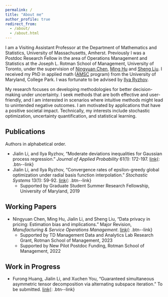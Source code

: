 ```yaml
---
permalink: /
title: "About me"
author_profile: true
redirect_from: 
  - /about/
  - /about.html
---
```


I am a Visiting Assistant Professor at the Department of Mathematics and Statistics, University of Massachusetts, Amherst.   Previously I was a Postdoc Research Fellow in the area of Operations Management and Statistics at the Joseph L. Rotman School of Management, University of Toronto, under the supervision of [Ningyuan Chen](http://individual.utoronto.ca/ningyuanchen/), [Ming Hu](http://individual.utoronto.ca/minghu/) and [Sheng Liu](https://sites.google.com/site/thushengliu/). I received my PhD in applied math ([AMSC](https://amsc.umd.edu/) program) from the University of Maryland, College Park. I was fortunate to be advised by [Ilya Ryzhov](https://sites.google.com/umd.edu/iryzhov/home). 

My research focuses on developing methodologies for better decision-making under uncertainty. I seek methods that are both effective and user-friendly, and I am interested in scenarios where intuitive methods might lead to unintended negative outcomes. I am motivated by applications that have a positive societal impact. Technically, my interests include stochastic optimization, uncertainty quantification, and statistical learning.


## Publications
Authors in alphabetical order.
* Jialin Li, and Ilya Ryzhov, “Moderate deviations inequalities for Gaussian process regression.” _Journal of Applied Probability_ 61(1): 172-197. [link](https://doi.org/10.1017/jpr.2023.30){: .btn--link}
* Jialin Li, and Ilya Ryzhov, “Convergence rates of epsilon-greedy global optimization under radial basis function interpolation.” _Stochastic Systems_ 13(1): 59-92. [link](https://doi.org/10.1287/stsy.2022.0096){: .btn--link}
    * Supported by Graduate Student Summer Research Fellowship, University of Maryland, 2019

## Working Papers
* Ningyuan Chen, Ming Hu, Jialin Li, and Sheng Liu, “Data privacy in pricing: Estimation bias and implications.” Major Revision, _Manufacturing & Service Operations Management_.  [link](https://ssrn.com/abstract=4488404){: .btn--link}
    * Supported by TD Management Data and Analytics Lab Research Grant, Rotman School of Management, 2023
    * Supported by New Pilot Postdoc Funding, Rotman School of Management, 2022

## Work in Progress
* Furong Huang, Jialin Li, and Xuchen You, “Guaranteed simultaneous asymmetric tensor decomposition via alternating subspace iteration.” To be submitted. [link](https://arxiv.org/abs/1805.10348){: .btn--link}




